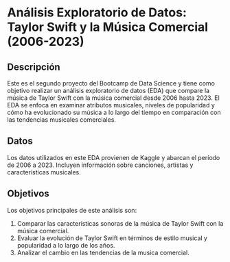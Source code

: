 # Análisis Exploratorio de Datos: Taylor Swift y la Música Comercial (2006-2023)

## Descripción

Este es el segundo proyecto del Bootcamp de Data Science y tiene como objetivo realizar un análisis exploratorio de datos (EDA) que compare la música de Taylor Swift con la música comercial desde 2006 hasta 2023. El EDA se enfoca en examinar atributos musicales, niveles de popularidad y cómo ha evolucionado su música a lo largo del tiempo en comparación con las tendencias musicales comerciales.

## Datos

Los datos utilizados en este EDA provienen de Kaggle y abarcan el período de 2006 a 2023. Incluyen información sobre canciones, artistas y características musicales.

## Objetivos

Los objetivos principales de este análisis son:

1. Comparar las características sonoras de la música de Taylor Swift con la música comercial.
2. Evaluar la evolución de Taylor Swift en términos de estilo musical y popularidad a lo largo de los años.
3. Analizar el cambio en las tendencias de la musica comercial.
